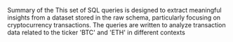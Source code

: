 Summary of the 
This set of SQL queries is designed to extract meaningful insights from a dataset stored in the raw schema, particularly focusing on cryptocurrency transactions. The queries are written to analyze transaction data related to the ticker 'BTC' and 'ETH' in different contexts
